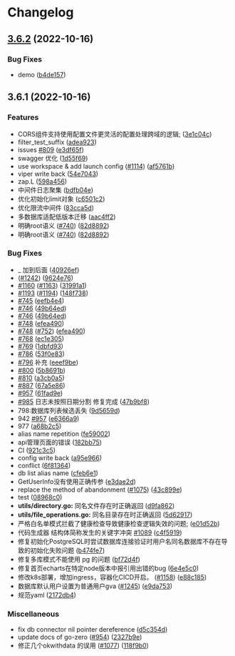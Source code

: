 # Changelog

## [3.6.2](https://github.com/tscuite/gin-vue-admin/compare/v3.6.1...v3.6.2) (2022-10-16)


### Bug Fixes

* demo ([b4de157](https://github.com/tscuite/gin-vue-admin/commit/b4de1578e1dc86321edb04e0d28596484ee4a27b))

## 3.6.1 (2022-10-16)


### Features

* CORS组件支持使用配置文件更灵活的配置处理跨域的逻辑; ([3e1c04c](https://github.com/tscuite/gin-vue-admin/commit/3e1c04c3487c364a0b597ee0734e389872c880b5))
* filter_test_suffix ([adea923](https://github.com/tscuite/gin-vue-admin/commit/adea9236d2fc891a3d41fa1fc9cbbc5f8d077da6))
* issues [#809](https://github.com/tscuite/gin-vue-admin/issues/809) ([e3df65f](https://github.com/tscuite/gin-vue-admin/commit/e3df65f354ecfd82d1292c117bbd83060f4b0049))
* swagger 优化 ([1d55f69](https://github.com/tscuite/gin-vue-admin/commit/1d55f69a1de7c0333a3ad35172efa41c9087f879))
* use workspace & add launch config ([#1114](https://github.com/tscuite/gin-vue-admin/issues/1114)) ([af5761b](https://github.com/tscuite/gin-vue-admin/commit/af5761bce18d2e1d15d4f71bd3addcf84614b302))
* viper write back ([54e7043](https://github.com/tscuite/gin-vue-admin/commit/54e7043da5952415b996684390caa1d97a798390))
* zap.L ([598a456](https://github.com/tscuite/gin-vue-admin/commit/598a4566ae930d47807adcd076f28501379536f9))
* 中间件日志聚集 ([bdfb04e](https://github.com/tscuite/gin-vue-admin/commit/bdfb04e3beb1e67cf229105c8835c8ad4564bd6f))
* 优化初始化limit对象 ([c6501c2](https://github.com/tscuite/gin-vue-admin/commit/c6501c2d0a505c22c0896735f96587df3b662228))
* 优化限流中间件 ([83cca5d](https://github.com/tscuite/gin-vue-admin/commit/83cca5d41fa1d1cdd13339614816ba153beeb059))
* 多数据库适配低版本迁移 ([aac4ff2](https://github.com/tscuite/gin-vue-admin/commit/aac4ff2d871bbc3769947bda3466438e8d7daa4c))
* 明确root语义 ([#740](https://github.com/tscuite/gin-vue-admin/issues/740)) ([82d8892](https://github.com/tscuite/gin-vue-admin/commit/82d8892b77d1032de0301214ebd537afe3d91622))
* 明确root语义 ([#740](https://github.com/tscuite/gin-vue-admin/issues/740)) ([82d8892](https://github.com/tscuite/gin-vue-admin/commit/82d8892b77d1032de0301214ebd537afe3d91622))


### Bug Fixes

* _ 加到后面 ([40926ef](https://github.com/tscuite/gin-vue-admin/commit/40926ef20a8e31802c06731ab043dd01c41c2983))
* ([#1242](https://github.com/tscuite/gin-vue-admin/issues/1242)) ([9624e76](https://github.com/tscuite/gin-vue-admin/commit/9624e76ef9cdf16284c015b4c7a56ca7c036a481))
* [#1160](https://github.com/tscuite/gin-vue-admin/issues/1160)  ([#1163](https://github.com/tscuite/gin-vue-admin/issues/1163)) ([31991a1](https://github.com/tscuite/gin-vue-admin/commit/31991a1c3e872ab1eb0844ce715d5b5ba079e0b7))
* [#1193](https://github.com/tscuite/gin-vue-admin/issues/1193) ([#1194](https://github.com/tscuite/gin-vue-admin/issues/1194)) ([148f738](https://github.com/tscuite/gin-vue-admin/commit/148f738860247608ed8075234f1fe8adac1e3484))
* [#745](https://github.com/tscuite/gin-vue-admin/issues/745) ([eefb4e4](https://github.com/tscuite/gin-vue-admin/commit/eefb4e4728abf2ab79a394f354c982351b8fc8da))
* [#746](https://github.com/tscuite/gin-vue-admin/issues/746) ([49b64ed](https://github.com/tscuite/gin-vue-admin/commit/49b64ed6eaba3a53c62c74e54ae3138378081b73))
* [#746](https://github.com/tscuite/gin-vue-admin/issues/746) ([49b64ed](https://github.com/tscuite/gin-vue-admin/commit/49b64ed6eaba3a53c62c74e54ae3138378081b73))
* [#748](https://github.com/tscuite/gin-vue-admin/issues/748) ([efea490](https://github.com/tscuite/gin-vue-admin/commit/efea490f411e49681e3d9cf591181af45c64b081))
* [#748](https://github.com/tscuite/gin-vue-admin/issues/748) ([#752](https://github.com/tscuite/gin-vue-admin/issues/752)) ([efea490](https://github.com/tscuite/gin-vue-admin/commit/efea490f411e49681e3d9cf591181af45c64b081))
* [#768](https://github.com/tscuite/gin-vue-admin/issues/768) ([ec1e305](https://github.com/tscuite/gin-vue-admin/commit/ec1e305a68c2eeb9b1952ab34b6755bfa486d222))
* [#769](https://github.com/tscuite/gin-vue-admin/issues/769) ([1dbfd93](https://github.com/tscuite/gin-vue-admin/commit/1dbfd930fb8ec53a3989463279ede31ae54dd349))
* [#786](https://github.com/tscuite/gin-vue-admin/issues/786) ([53f0e83](https://github.com/tscuite/gin-vue-admin/commit/53f0e83687b3a8636b2271b9ebffbca2f6c2b02d))
* [#796](https://github.com/tscuite/gin-vue-admin/issues/796) 补充 ([eeef9be](https://github.com/tscuite/gin-vue-admin/commit/eeef9be9d3d53bab88baee8f5da7e6616633e374))
* [#800](https://github.com/tscuite/gin-vue-admin/issues/800) ([5b8691b](https://github.com/tscuite/gin-vue-admin/commit/5b8691b4f45e600941c352873879243774966079))
* [#810](https://github.com/tscuite/gin-vue-admin/issues/810) ([a3cb0a5](https://github.com/tscuite/gin-vue-admin/commit/a3cb0a530e810b7f620bb3e5a483538bf9f08242))
* [#887](https://github.com/tscuite/gin-vue-admin/issues/887) ([67a5e86](https://github.com/tscuite/gin-vue-admin/commit/67a5e86601345207d19724d56ef38cb58ed6ae9a))
* [#957](https://github.com/tscuite/gin-vue-admin/issues/957) ([61fad9e](https://github.com/tscuite/gin-vue-admin/commit/61fad9eff170abf2fadbac923ecc3eb2517aba4d))
* [#985](https://github.com/tscuite/gin-vue-admin/issues/985) 日志未按照日期分割 修复完成 ([47b9bf8](https://github.com/tscuite/gin-vue-admin/commit/47b9bf8bc04570ad072d6a22a294a81f0304eb87))
* 798:数据库列表候选丢失 ([9d5659d](https://github.com/tscuite/gin-vue-admin/commit/9d5659dfa110cdc9b6b9934c44ef50b1988b0f75))
* 942 [#957](https://github.com/tscuite/gin-vue-admin/issues/957) ([e6366a9](https://github.com/tscuite/gin-vue-admin/commit/e6366a9da90e06757e8ec636c78e30f50158d84e))
* 977 ([a68b2c5](https://github.com/tscuite/gin-vue-admin/commit/a68b2c51cd3173e94546cdac992a6c506899fdbd))
* alias name repetition ([fe59002](https://github.com/tscuite/gin-vue-admin/commit/fe590027b3eb6eb5b2d7c7072ce8f1ea4c4dc8dd))
* api管理页面的错误 ([182bb75](https://github.com/tscuite/gin-vue-admin/commit/182bb75a2213a5f78315c08fa0eea661e014df3f))
* CI ([921c3c5](https://github.com/tscuite/gin-vue-admin/commit/921c3c54dfd786b2bb49d0824d482932515761ee))
* config write back ([a95e966](https://github.com/tscuite/gin-vue-admin/commit/a95e9667005af33249bdf174336ceca1374774d4))
* conflict ([6f81364](https://github.com/tscuite/gin-vue-admin/commit/6f813645f21c66fa443eb189b8829907de46823f))
* db list alias name ([cfeb6e1](https://github.com/tscuite/gin-vue-admin/commit/cfeb6e1276d35bb73e7146c7dbcaa0d43d5a9343))
* GetUserInfo没有使用正确传参 ([e3dae2d](https://github.com/tscuite/gin-vue-admin/commit/e3dae2d9e801fa26367a53ccd4b44b2e1691dd20))
* replace the method of abandonment ([#1075](https://github.com/tscuite/gin-vue-admin/issues/1075)) ([43c899e](https://github.com/tscuite/gin-vue-admin/commit/43c899e06a08f5daccfdebb8ea7c11af50cc4e38))
* test ([08968c0](https://github.com/tscuite/gin-vue-admin/commit/08968c0cd7e6722562e4bd37aba4d18b74c345e8))
* **utils/directory.go:** 同名文件存在时正确返回 ([d9fa862](https://github.com/tscuite/gin-vue-admin/commit/d9fa86203f2614e6f29d79ce26366ca84032cd57))
* **utils/file_operations.go:** 同名目录存在时正确返回 ([5d62917](https://github.com/tscuite/gin-vue-admin/commit/5d6291716eefd7a837d31e68b3f98b5b7f50d6bf))
* 严格白名单模式拦截了健康检查导致健康检查逻辑失效的问题; ([e01d52b](https://github.com/tscuite/gin-vue-admin/commit/e01d52b771518ed837b0c40492ef8b8f5bbf9ce7))
* 代码生成器 结构体简称发生的关键字冲突 [#1089](https://github.com/tscuite/gin-vue-admin/issues/1089) ([c4f5919](https://github.com/tscuite/gin-vue-admin/commit/c4f5919d78310f1a402ab0ba67ede53f1878664a))
* 修复初始化PostgreSQL时尝试数据库连接验证时用户名同名数据库不存在导致的初始化失败问题 ([b474fe7](https://github.com/tscuite/gin-vue-admin/commit/b474fe74f62079c813d210a966e5b853890762a1))
* 修复多库模式不能使用 pg 的问题 ([bf72d4f](https://github.com/tscuite/gin-vue-admin/commit/bf72d4f33e374312596f4e30e35d11638f9d44eb))
* 修复首页echarts在特定node版本中报引用出错的bug ([6e4e5c0](https://github.com/tscuite/gin-vue-admin/commit/6e4e5c0f9e38aa2de8ff01383d628cce35d8fd32))
* 修改k8s部署，增加ingress，容器化CICD开启。 ([#1158](https://github.com/tscuite/gin-vue-admin/issues/1158)) ([e88c185](https://github.com/tscuite/gin-vue-admin/commit/e88c185afa701f81f4438ca45744a2717d7a01ba))
* 数据库默认用户设置为普通用户gva ([#1245](https://github.com/tscuite/gin-vue-admin/issues/1245)) ([e9da753](https://github.com/tscuite/gin-vue-admin/commit/e9da75325f7e0988c30e4057a15a9b28bed3ccb4))
* 规范yaml ([2172db4](https://github.com/tscuite/gin-vue-admin/commit/2172db435937ca51b22ca0d9eb7712866ab15c55))


### Miscellaneous

* fix db connector nil pointer dereference ([d5c354d](https://github.com/tscuite/gin-vue-admin/commit/d5c354da95be922c4a04d12e5ac83d1e134ab6e0))
* update docs of go-zero ([#954](https://github.com/tscuite/gin-vue-admin/issues/954)) ([2327b9e](https://github.com/tscuite/gin-vue-admin/commit/2327b9efd114c8f6d8e8e9a17501b493dbbbef86))
* 修正几个okwithdata 的误用 ([#1077](https://github.com/tscuite/gin-vue-admin/issues/1077)) ([118f9b0](https://github.com/tscuite/gin-vue-admin/commit/118f9b0855c80aaefb9af3cde1fd0336670e2be0))
